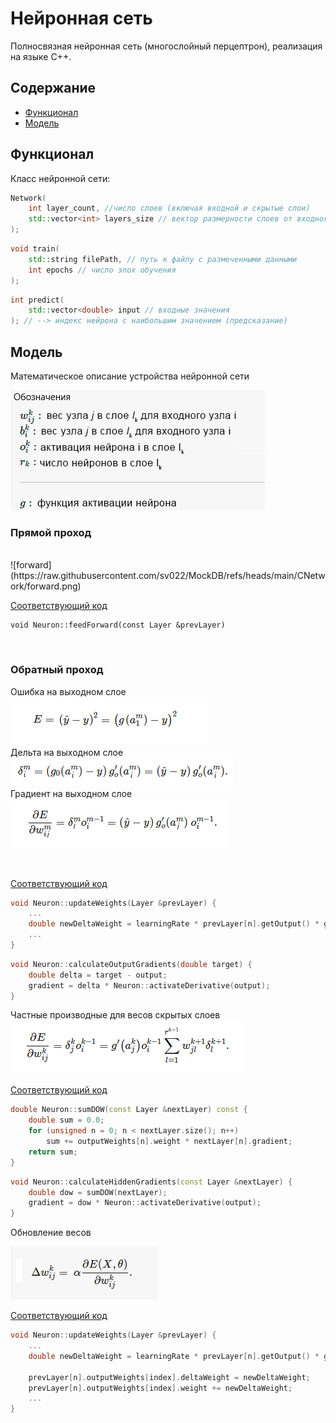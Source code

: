 # Нейронная сеть

Полносвязная нейронная сеть (многослойный перцептрон), реализация на языке C++.

## Содержание
- [Функционал](#функционал)
- [Модель](#модель)

## Функционал

Класс нейронной сети:

```cpp
Network(
    int layer_count, //число слоев (включая входной и скрытые слои)
    std::vector<int> layers_size // вектор размерности слоев от входного к выходному
);
```
```cpp
void train(
    std::string filePath, // путь к файлу с размеченными данными
    int epochs // число эпох обучения
);
```
```cpp
int predict(
    std::vector<double> input // входные значения
); // --> индекс нейрона с наибольшим значением (предсказание)
```

## Модель

Математическое описание устройства нейронной сети 

![Definitions](https://raw.githubusercontent.com/sv022/MockDB/refs/heads/main/CNetwork/def.png)

### Прямой проход
<br>
![forward](https://raw.githubusercontent.com/sv022/MockDB/refs/heads/main/CNetwork/forward.png)

[Cоответствующий код](src/network.cpp)
```
void Neuron::feedForward(const Layer &prevLayer)
```
<br>

### Обратный проход

Ошибка на выходном слое
<br>
![forward](https://raw.githubusercontent.com/sv022/MockDB/refs/heads/main/CNetwork/ErrorFunc.png)
<br>
Дельта на выходном слое
![forward](https://raw.githubusercontent.com/sv022/MockDB/refs/heads/main/CNetwork/OutputDelta.png)
<br>
Градиент на выходном слое
![forward](https://raw.githubusercontent.com/sv022/MockDB/refs/heads/main/CNetwork/OutputGrad.png)

<br>

[Cоответствующий код](src/neuron.cpp)

```cpp
void Neuron::updateWeights(Layer &prevLayer) {
    ...
    double newDeltaWeight = learningRate * prevLayer[n].getOutput() * gradient;
    ...
}
```
```cpp
void Neuron::calculateOutputGradients(double target) {
	double delta = target - output;
	gradient = delta * Neuron::activateDerivative(output);
}
```

Частные производные для весов скрытых слоев
<br>
![forward](https://raw.githubusercontent.com/sv022/MockDB/refs/heads/main/CNetwork/WeightDer.png)
<br>

[Cоответствующий код](src/neuron.cpp)

```cpp
double Neuron::sumDOW(const Layer &nextLayer) const {
	double sum = 0.0;
	for (unsigned n = 0; n < nextLayer.size(); n++)
		sum += outputWeights[n].weight * nextLayer[n].gradient;
	return sum;
}
```

```cpp
void Neuron::calculateHiddenGradients(const Layer &nextLayer) {
	double dow = sumDOW(nextLayer);
	gradient = dow * Neuron::activateDerivative(output);
}
```

Обновление весов

![forward](https://raw.githubusercontent.com/sv022/MockDB/refs/heads/main/CNetwork/WeightsUpdate.png)


[Cоответствующий код](src/neuron.cpp)

```cpp
void Neuron::updateWeights(Layer &prevLayer) {
    ...
    double newDeltaWeight = learningRate * prevLayer[n].getOutput() * gradient;

    prevLayer[n].outputWeights[index].deltaWeight = newDeltaWeight;
    prevLayer[n].outputWeights[index].weight += newDeltaWeight;
    ...
}
```

